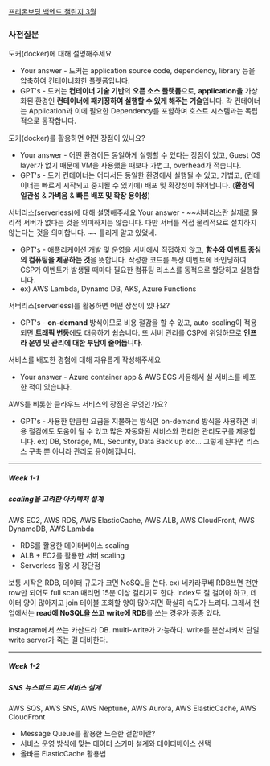 [프리온보딩 백엔드 챌린지 3월](https://www.wanted.co.kr/events/pre_challenge_be_17)

### 사전질문
도커(docker)에 대해 설명해주세요
- Your answer - 도커는 application source code, dependency, library 등을 압축하여 컨테이너화한 플랫폼입니다. 
- GPT's - 도커는 **컨테이너 기술 기반**의 **오픈 소스 플랫폼**으로, **application을** 가상화된 환경인 **컨테이너에 패키징하여 실행할 수 있게 해주는 기술**입니다. 각 컨테이너는 Application과 이에 필요한 Dependency를 포함하며 호스트 시스템과는 독립적으로 동작합니다.

도커(docker)를 활용하면 어떤 장점이 있나요?
- Your answer - 어떤 환경이든 동일하게 실행할 수 있다는 장점이 있고, Guest OS layer가 없기 때문에 VM을 사용했을 때보다 가볍고, overhead가 적습니다. 
- GPT's - 도커 컨테이너는 어디서든 동일한 환경에서 실행될 수 있고, 가볍고, (컨테이너는 빠르게 시작되고 중지될 수 있기에) 배포 및 확장성이 뛰어납니다. (**환경의 일관성** & **가벼움** & **빠른 배포 및 확장 용이성**)

서버리스(serverless)에 대해 설명해주세요
Your answer - ~~서버리스란 실제로 물리적 서버가 없다는 것을 의미하지는 않습니다. 다만 서버를 직접 물리적으로 설치하지 않는다는 것을 의미합니다. ~~
틀리게 알고 있었네.
- GPT's - 애플리케이션 개발 및 운영을 서버에서 직접하지 않고, **함수와 이벤트 중심의 컴퓨팅을 제공하는 것**을 뜻합니다. 작성한 코드를 특정 이벤트에 바인딩하여 CSP가 이벤트가 발생될 때마다 필요한 컴퓨팅 리소스를 동적으로 할당하고 실행합니다.
- ex) AWS Lambda, Dynamo DB, AKS, Azure Functions

서버리스(serverless)를 활용하면 어떤 장점이 있나요?
- GPT's - **on-demand** 방식이므로 비용 절감을 할 수 있고, auto-scaling이 적용되면 **트래픽 변동**에도 대응하기 쉽습니다. 또 서버 관리를 CSP에 위임하므로 **인프라 운영 및 관리에 대한 부담이 줄어듭니다**.

서비스를 배포한 경험에 대해 자유롭게 작성해주세요
- Your answer - Azure container app & AWS ECS 사용해서 실 서비스를 배포한 적이 있습니다.

AWS를 비롯한 클라우드 서비스의 장점은 무엇인가요?
- GPT's - 사용한 만큼만 요금을 지불하는 방식인 on-demand 방식을 사용하면 비용 절감에도 도움이 될 수 있고 많은 자동화된 서비스와 편리한 관리도구를 제공합니다. ex) DB, Storage, ML, Security, Data Back up etc... 그렇게 된다면 리소스 구축 뿐 아니라 관리도 용이해집니다. 

---
##### Week 1-1 
##### scaling을 고려한 아키텍처 설계

AWS EC2, AWS RDS, AWS ElasticCache, AWS ALB, AWS CloudFront, AWS DynamoDB, AWS Lambda  
- RDS를 활용한 데이터베이스 scaling  
- ALB + EC2를 활용한 서버 scaling  
- Serverless 활용 시 장단점

보통 시작은 RDB, 데이터 규모가 크면 NoSQL을 쓴다. ex) 네카라쿠배
RDB쓰면 천만 row만 되어도 full scan 때리면 15분 이상 걸리기도 한다.
index도 잘 걸어야 하고, 데이터 양이 많아지고 join 테이블 조회할 양이 많아지면 확실히 속도가 느리다.
그래서 현업에서는 **read에 NoSQL을 쓰고 write에 RDB**를 쓰는 경우가 종종 있다.

instagram에서 쓰는 카산드라 DB. multi-write가 가능하다. write를 분산시켜서 단일 write server가 죽는 걸 대비한다.
 

---
##### Week 1-2
##### SNS 뉴스피드 피드 서비스 설계

AWS SQS, AWS SNS, AWS Neptune, AWS Aurora, AWS ElasticCache, AWS CloudFront  
- Message Queue를 활용한 느슨한 결합이란?  
- 서비스 운영 방식에 맞는 데이터 스키마 설계와 데이터베이스 선택  
- 올바른 ElasticCache 활용법

